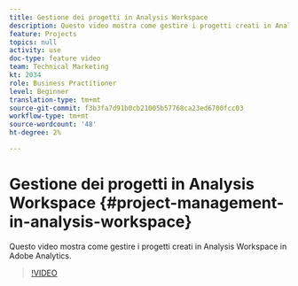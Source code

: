 ```yaml
---
title: Gestione dei progetti in Analysis Workspace
description: Questo video mostra come gestire i progetti creati in Analysis Workspace in Adobe Analytics.
feature: Projects
topics: null
activity: use
doc-type: feature video
team: Technical Marketing
kt: 2034
role: Business Practitioner
level: Beginner
translation-type: tm+mt
source-git-commit: f3b3fa7d91b0cb21005b57768ca23ed6700fcc03
workflow-type: tm+mt
source-wordcount: '48'
ht-degree: 2%

---
```



# Gestione dei progetti in Analysis Workspace {#project-management-in-analysis-workspace}

Questo video mostra come gestire i progetti creati in Analysis Workspace in Adobe Analytics.

>[!VIDEO](https://video.tv.adobe.com/v/24035/?quality=12)
